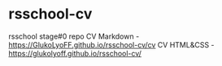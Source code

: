 # rsschool-cv
rsschool stage#0 repo
CV Markdown - https://GlukoLyoFF.github.io/rsschool-cv/cv
CV HTML&CSS - https://glukolyoff.github.io/rsschool-cv/
